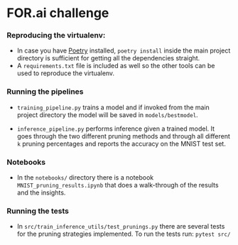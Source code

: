 # FOR.ai challenge

### Reproducing the virtualenv:

- In case you have [Poetry](https://github.com/sdispater/poetry) installed,
`poetry install` inside the main project directory is sufficient for getting
all the dependencies straight.
- A `requirements.txt` file is included as well so the other tools can be used
to reproduce the virtualenv.


### Running the pipelines

- `training_pipeline.py` trains a model and if invoked from the main project
directory the model will be saved in `models/bestmodel`. 

- `inference_pipeline.py` performs inference given a trained model. It goes through
the two different pruning methods and through all different `k` pruning percentages
and reports the accuracy on the MNIST test set.

### Notebooks

- In the `notebooks/` directory there is a notebook `MNIST_pruning_results.ipynb`
that does a walk-through of the results and the insights.


### Running the tests
- In `src/train_inference_utils/test_prunings.py` there are several tests for the
pruning strategies implemented. To run the tests run: `pytest src/`